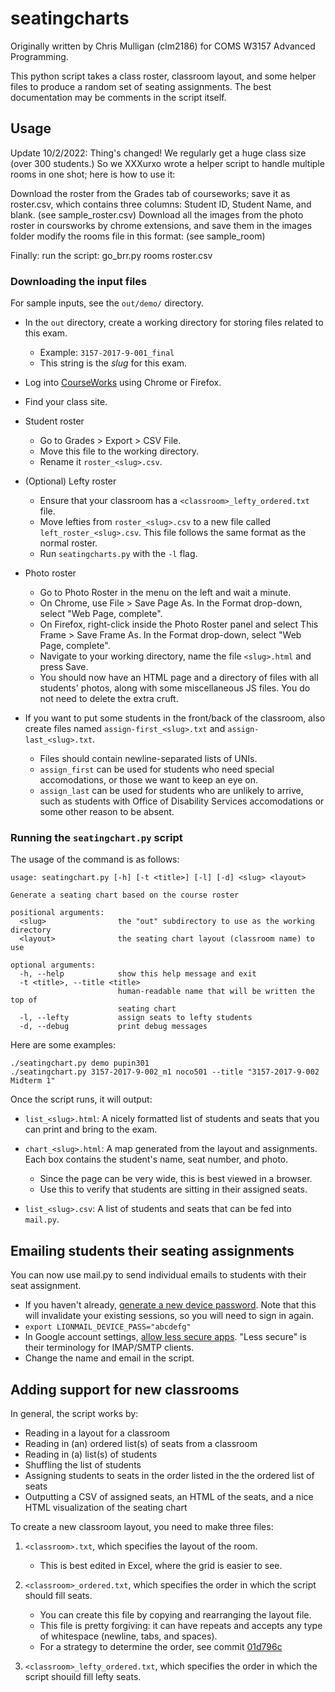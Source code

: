 seatingcharts
=============

Originally written by Chris Mulligan (clm2186) for COMS W3157 Advanced Programming.

This python script takes a class roster, classroom layout, and some helper files to produce a random set of seating assignments. The best documentation may be comments in the script itself.


Usage
-----
Update 10/2/2022:
Thing's changed! We regularly get a huge class size (over 300 students.) So we XXXurxo wrote a helper script to handle multiple rooms in one shot; here is how to use it:

Download the roster from the Grades tab of courseworks; save it as roster.csv, which contains three columns: Student ID, Student Name, and blank. (see sample_roster.csv)
Download all the images from the photo roster in coursworks by chrome extensions, and save them in the images folder
modify the rooms file in this format: 
	<layout> <number of students>
	<layout> <number of students>
	(see sample_room)

Finally: run the script: go_brr.py rooms roster.csv
### Downloading the input files

For sample inputs, see the `out/demo/` directory.

*   In the `out` directory, create a working directory for storing files related
    to this exam.
    -   Example: `3157-2017-9-001_final`
    -   This string is the _slug_ for this exam.

*   Log into [CourseWorks](https://courseworks2.columbia.edu/) using Chrome
    or Firefox.

*   Find your class site.

*   Student roster
    -   Go to Grades > Export > CSV File.
    -   Move this file to the working directory.
    -   Rename it `roster_<slug>.csv`.

*   (Optional) Lefty roster
    -   Ensure that your classroom has a `<classroom>_lefty_ordered.txt` file.
    -   Move lefties from `roster_<slug>.csv` to a new file called
        `left_roster_<slug>.csv`. This file follows the same format as the normal roster.
    -   Run `seatingcharts.py` with the `-l` flag.

*   Photo roster
    -   Go to Photo Roster in the menu on the left and wait a minute.
    -   On Chrome, use File > Save Page As. In the Format drop-down, select
        "Web Page, complete".
    -   On Firefox, right-click inside the Photo Roster panel and select
        This Frame > Save Frame As. In the Format drop-down, select "Web Page,
        complete".
    -   Navigate to your working directory, name the file `<slug>.html`
        and press Save.
    -   You should now have an HTML page and a directory of files with all
        students' photos, along with some miscellaneous JS files. You do not
        need to delete the extra cruft.

*   If you want to put some students in the front/back of the classroom, also
    create files named `assign-first_<slug>.txt` and `assign-last_<slug>.txt`.
    -   Files should contain newline-separated lists of UNIs.
    -   `assign_first` can be used for students who need special accomodations,
        or those we want to keep an eye on.
    -   `assign_last` can be used for students who are unlikely to arrive, such
        as students with Office of Disability Services accomodations or some
        other reason to be absent.


### Running the `seatingchart.py` script

The usage of the command is as follows:

    usage: seatingchart.py [-h] [-t <title>] [-l] [-d] <slug> <layout>

    Generate a seating chart based on the course roster

    positional arguments:
      <slug>                the "out" subdirectory to use as the working directory
      <layout>              the seating chart layout (classroom name) to use

    optional arguments:
      -h, --help            show this help message and exit
      -t <title>, --title <title>
                            human-readable name that will be written the top of
                            seating chart
      -l, --lefty           assign seats to lefty students
      -d, --debug           print debug messages

Here are some examples:

    ./seatingchart.py demo pupin301
    ./seatingchart.py 3157-2017-9-002_m1 noco501 --title "3157-2017-9-002 Midterm 1"

Once the script runs, it will output:

*   `list_<slug>.html`: A nicely formatted list of students and seats that you can
    print and bring to the exam.

*   `chart_<slug>.html`: A map generated from the layout and assignments. Each box
    contains the student's name, seat number, and photo.
    -   Since the page can be very wide, this is best viewed in a browser.
    -   Use this to verify that students are sitting in their assigned seats.

*   `list_<slug>.csv`: A list of students and seats that can be fed into
    `mail.py`.


Emailing students their seating assignments
-------------------------------------------

You can now use mail.py to send individual emails to students with their seat assignment.

* If you haven't already, [generate a new device password](https://uniapp.cc.columbia.edu/acctmanage/devicepass). Note that this will invalidate your existing sessions, so you will need to sign in again.
* `export LIONMAIL_DEVICE_PASS="abcdefg"`
* In Google account settings, [allow less secure apps](https://cuit.columbia.edu/lionmail-allow-less-secure-apps). "Less secure" is their terminology for IMAP/SMTP clients.
* Change the name and email in the script.


Adding support for new classrooms
---------------------------------

In general, the script works by:

*   Reading in a layout for a classroom
*   Reading in (an) ordered list(s) of seats from a classroom
*   Reading in (a) list(s) of students
*   Shuffling the list of students
*   Assigning students to seats in the order listed in the the ordered list of seats
*   Outputting a CSV of assigned seats, an HTML of the seats, and a nice HTML visualization of the seating chart

To create a new classroom layout, you need to make three files:

1.  `<classroom>.txt`, which specifies the layout of the room.
    -   This is best edited in Excel, where the grid is easier to see.

2.  `<classroom>_ordered.txt`, which specifies the order in which the script
    should fill seats.
    -   You can create this file by copying and rearranging the layout file.
    -   This file is pretty forgiving: it can have repeats and accepts any type
        of whitespace (newline, tabs, and spaces).
    -   For a strategy to determine the order, see commit
        [01d796c](https://github.com/cs3157/seatingcharts/commit/01d796ca3ed805d97b72be7f9024b3cd6564430f)
3.  `<classroom>_lefty_ordered.txt`, which specifies the order in which the script
    shouild fill lefty seats.
